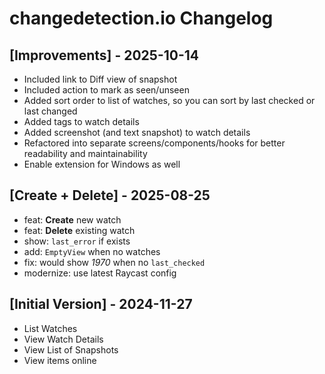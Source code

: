 # changedetection.io Changelog

## [Improvements] - 2025-10-14

- Included link to Diff view of snapshot
- Included action to mark as seen/unseen
- Added sort order to list of watches, so you can sort by last checked or last changed
- Added tags to watch details
- Added screenshot (and text snapshot) to watch details
- Refactored into separate screens/components/hooks for better readability and maintainability
- Enable extension for Windows as well

## [Create + Delete] - 2025-08-25

- feat: **Create** new watch
- feat: **Delete** existing watch
- show: `last_error` if exists
- add: `EmptyView` when no watches
- fix: would show *1970* when no `last_checked`
- modernize: use latest Raycast config

## [Initial Version] - 2024-11-27

- List Watches
- View Watch Details
- View List of Snapshots
- View items online
